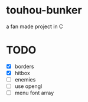 # touhou-bunker
a fan made project in C

# TODO

- [X] borders
- [X] hitbox
- [ ] enemies
- [ ] use opengl
- [ ] menu font array

